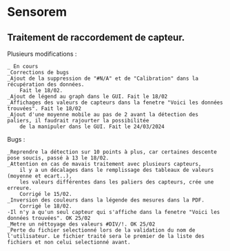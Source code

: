 # Sensorem
## Traitement de raccordement de capteur.

Plusieurs modifications :

    _ En cours
    _Corrections de bugs
    _Ajout de la suppression de "#N/A" et de "Calibration" dans la récupération des données.
        Fait le 18/02.
    _Ajout de légend au graph dans le GUI. Fait le 18/02
    _Affichages des valeurs de capteurs dans la fenetre "Voici les données trouvées". Fait le 18/02
    _Ajout d'une moyenne mobile au pas de 2 avant la détection des paliers, il faudrait rajourter la possibilitée 
        de la manipuler dans le GUI. Fait le 24/03/2024
Bugs :

    _Reprendre la détection sur 10 points à plus, car certaines descente pose soucis, passé à 13 le 18/02.
    _Attention en cas de mavais traitement avec plusieurs capteurs,
        il y a un décalages dans le remplissage des tableaux de valeurs (moyenne et ecart..),
        les valeurs différentes dans les paliers des capteurs, crée une erreure.
        Corrigé le 15/02.
    _Inversion des couleurs dans la légende des mesures dans la PDF.
        Corrigé le 18/02.
    -Il n'y a qu'un seul capteur qui s'affiche dans la fenetre "Voici les données trouvées". OK 25/02
    _Metre un néttoyage des valeurs #DIV/!. OK 25/02
    _Perte du fichier selectionné lors de la validation du nom de l'utilisateur. Le fichier traité sera le premier de la liste des fichiers et non celui selectionné avant.



